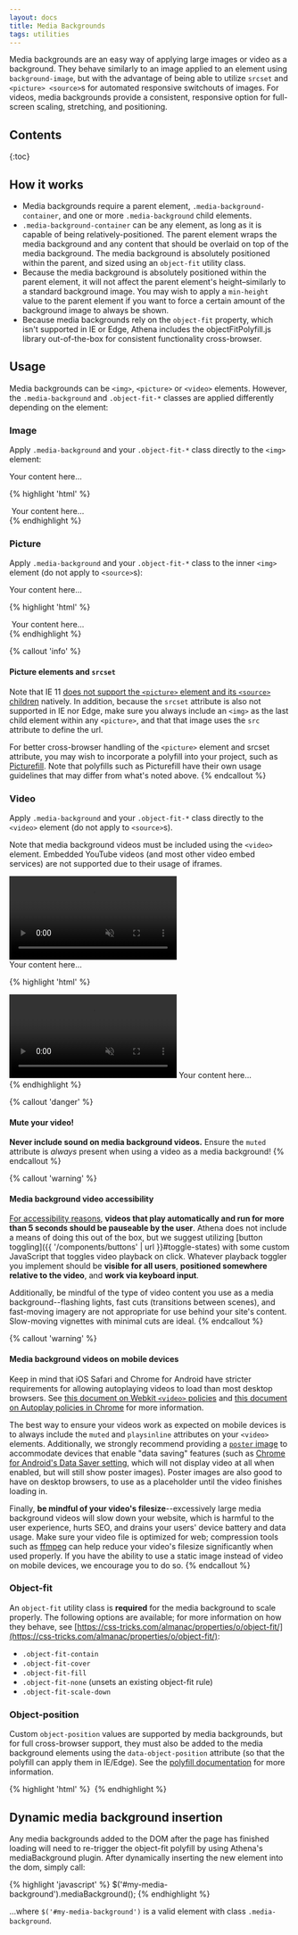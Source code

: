 ```yaml
---
layout: docs
title: Media Backgrounds
tags: utilities
---
```


Media backgrounds are an easy way of applying large images or video as a background.  They behave similarly to an image applied to an element using `background-image`, but with the advantage of being able to utilize `srcset` and `<picture> <source>`s for automated responsive switchouts of images.  For videos, media backgrounds provide a consistent, responsive option for full-screen scaling, stretching, and positioning.


## Contents

{:toc}


## How it works

- Media backgrounds require a parent element, `.media-background-container`, and one or more `.media-background` child elements.
- `.media-background-container` can be any element, as long as it is capable of being relatively-positioned.  The parent element wraps the media background and any content that should be overlaid on top of the media background.  The media background is absolutely positioned within the parent, and sized using an `object-fit` utility class.
- Because the media background is absolutely positioned within the parent element, it will not affect the parent element's height–similarly to a standard background image.  You may wish to apply a `min-height` value to the parent element if you want to force a certain amount of the background image to always be shown.
- Because media backgrounds rely on the `object-fit` property, which isn't supported in IE or Edge, Athena includes the objectFitPolyfill.js library out-of-the-box for consistent functionality cross-browser.


## Usage

Media backgrounds can be `<img>`, `<picture>` or `<video>` elements.  However, the `.media-background` and `.object-fit-*` classes are applied differently depending on the element:

### Image

Apply `.media-background` and your `.object-fit-*` class directly to the `<img>` element:

<div class="media-background-container">
  <img class="media-background object-fit-cover" src="//via.placeholder.com/600x300/" alt="">
  <div class="p-5">
    Your content here...
  </div>
</div>

{% highlight 'html' %}
<div class="media-background-container">
  <img class="media-background object-fit-cover" srcset="..." src="..." alt="">
  Your content here...
</div>
{% endhighlight %}

### Picture

Apply `.media-background` and your `.object-fit-*` class to the inner `<img>` element (do not apply to `<source>`s):

<div class="media-background-container">
  <picture>
    <source srcset="//via.placeholder.com/800x300" media="(min-width: 768px)">
    <source srcset="//via.placeholder.com/767x300" media="(min-width: 576px)">
    <source srcset="//via.placeholder.com/575x300" media="(max-width: 575px)">
    <img class="media-background object-fit-cover" src="//via.placeholder.com/800x300" alt="">
  </picture>
  <div class="p-5">
    Your content here...
  </div>
</div>

{% highlight 'html' %}
<div class="media-background-container">
  <picture>
    <source srcset="..." media="..."></source>
    <source srcset="..." media="..."></source>
    <img class="media-background object-fit-cover" src="..." alt="">
  </picture>
  Your content here...
</div>
{% endhighlight %}

{% callout 'info' %}
#### Picture elements and `srcset`

Note that IE 11 [does not support the `<picture>` element and its `<source>` children](http://caniuse.com/#search=picture) natively.  In addition, because the `srcset` attribute is also not supported in IE nor Edge, make sure you always include an `<img>` as the last child element within any `<picture>`, and that that image uses the `src` attribute to define the url.

For better cross-browser handling of the `<picture>` element and srcset attribute, you may wish to incorporate a polyfill into your project, such as [Picturefill](http://scottjehl.github.io/picturefill/).  Note that polyfills such as Picturefill have their own usage guidelines that may differ from what's noted above.
{% endcallout %}

### Video

Apply `.media-background` and your `.object-fit-*` class directly to the `<video>` element (do not apply to `<source>`s).

Note that media background videos must be included using the `<video>` element.  Embedded YouTube videos (and most other video embed services) are not supported due to their usage of iframes.

<div class="media-background-container">
  <video class="media-background object-fit-cover" muted playsinline>
    <source src="https://www.ucf.edu/wp-content/uploads/2017/01/Vignette-One-02.mp4">
  </video>
  <div class="p-5 text-white">
    Your content here...
  </div>
</div>

{% highlight 'html' %}
<div class="media-background-container">
  <video class="media-background object-fit-cover" muted playsinline>
    <source src="...">
  </video>
  Your content here...
</div>
{% endhighlight %}

{% callout 'danger' %}
#### Mute your video!

**Never include sound on media background videos.** Ensure the `muted` attribute is _always_ present when using a video as a media background!
{% endcallout %}

{% callout 'warning' %}
#### Media background video accessibility

[For accessibility reasons](https://www.w3.org/TR/WCAG20/#time-limits-pause), **videos that play automatically and run for more than 5 seconds should be pauseable by the user**.  Athena does not include a means of doing this out of the box, but we suggest utilizing [button toggling]({{ '/components/buttons' | url }}#toggle-states) with some custom JavaScript that toggles video playback on click.  Whatever playback toggler you implement should be **visible for all users**, **positioned somewhere relative to the video**, and **work via keyboard input**.

Additionally, be mindful of the type of video content you use as a media background--flashing lights, fast cuts (transitions between scenes), and fast-moving imagery are not appropriate for use behind your site's content. Slow-moving vignettes with minimal cuts are ideal.
{% endcallout %}

{% callout 'warning' %}
#### Media background videos on mobile devices

Keep in mind that iOS Safari and Chrome for Android have stricter requirements for allowing autoplaying videos to load than most desktop browsers.  See [this document on Webkit `<video>` policies](https://webkit.org/blog/6784/new-video-policies-for-ios/) and [this document on Autoplay policies in Chrome](https://developers.google.com/web/updates/2017/09/autoplay-policy-changes) for more information.

The best way to ensure your videos work as expected on mobile devices is to always include the `muted` and `playsinline` attributes on your `<video>` elements.  Additionally, we strongly recommend providing a [`poster` image](https://developer.mozilla.org/en-US/docs/Web/HTML/Element/video#attr-poster) to accommodate devices that enable "data saving" features (such as [Chrome for Android's Data Saver setting](https://developer.chrome.com/multidevice/data-compression), which will not display video at all when enabled, but will still show poster images).  Poster images are also good to have on desktop browsers, to use as a placeholder until the video finishes loading in.

Finally, **be mindful of your video's filesize**--excessively large media background videos will slow down your website, which is harmful to the user experience, hurts SEO, and drains your users' device battery and data usage.  Make sure your video file is optimized for web; compression tools such as [ffmpeg](https://www.ffmpeg.org/) can help reduce your video's filesize significantly when used properly.  If you have the ability to use a static image instead of video on mobile devices, we encourage you to do so.
{% endcallout %}

### Object-fit

An `object-fit` utility class is **required** for the media background to scale properly.  The following options are available; for more information on how they behave, see [https://css-tricks.com/almanac/properties/o/object-fit/](https://css-tricks.com/almanac/properties/o/object-fit/):
- `.object-fit-contain`
- `.object-fit-cover`
- `.object-fit-fill`
- `.object-fit-none` (unsets an existing object-fit rule)
- `.object-fit-scale-down`

### Object-position

Custom `object-position` values are supported by media backgrounds, but for full cross-browser support, they must also be added to the media background elements using the `data-object-position` attribute (so that the polyfill can apply them in IE/Edge).  See the [polyfill documentation](https://github.com/constancecchen/object-fit-polyfill#usage) for more information.

{% highlight 'html' %}
<img class="media-background object-fit-contain" style="object-position: 0 50%;" data-object-position="0 50%">
{% endhighlight %}


## Dynamic media background insertion

Any media backgrounds added to the DOM after the page has finished loading will need to re-trigger the object-fit polyfill by using Athena's mediaBackground plugin.  After dynamically inserting the new element into the dom, simply call:

{% highlight 'javascript' %}
$('#my-media-background').mediaBackground();
{% endhighlight %}

...where `$('#my-media-background')` is a valid element with class `.media-background`.
